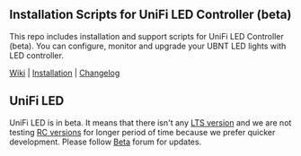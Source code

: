 ## Installation Scripts for UniFi LED Controller (beta)

This repo includes installation and support scripts for UniFi LED Controller (beta). You can configure, monitor and upgrade your UBNT LED lights with LED controller.

[Wiki](https://github.com/ubiquiti/eot-controller/wiki) | [Installation](https://github.com/ubiquiti/eot-controller/wiki/Installation-%26-Update) | [Changelog](https://github.com/ubiquiti/eot-controller/releases)

## UniFi LED

UniFi LED is in beta. It means that there isn't any [LTS version](https://en.wikipedia.org/wiki/Long-term_support) and we are not testing [RC versions](https://en.wikipedia.org/wiki/Software_release_life_cycle#Release_candidate) for longer period of time because we prefer quicker development. Please follow [Beta](https://community.ubnt.com/t5/UniFi-EoT-Beta/bd-p/UniFi_EoT_Beta) forum for updates.
